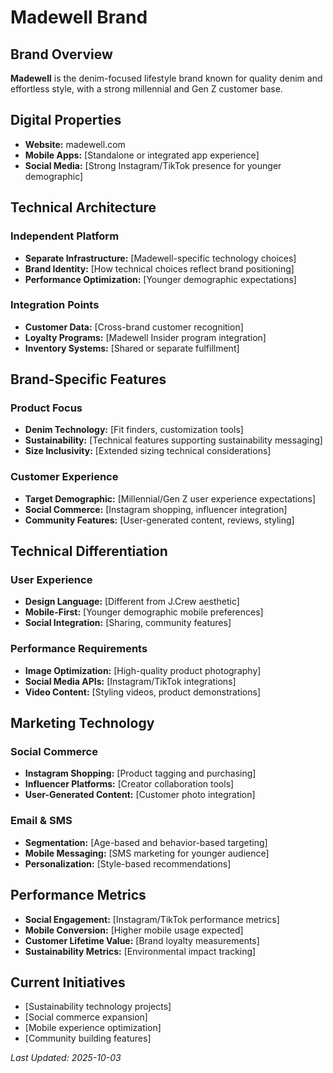 # Madewell Brand

## Brand Overview
**Madewell** is the denim-focused lifestyle brand known for quality denim and effortless style, with a strong millennial and Gen Z customer base.

## Digital Properties
- **Website:** madewell.com
- **Mobile Apps:** [Standalone or integrated app experience]
- **Social Media:** [Strong Instagram/TikTok presence for younger demographic]

## Technical Architecture
### Independent Platform
- **Separate Infrastructure:** [Madewell-specific technology choices]
- **Brand Identity:** [How technical choices reflect brand positioning]
- **Performance Optimization:** [Younger demographic expectations]

### Integration Points
- **Customer Data:** [Cross-brand customer recognition]
- **Loyalty Programs:** [Madewell Insider program integration]
- **Inventory Systems:** [Shared or separate fulfillment]

## Brand-Specific Features
### Product Focus
- **Denim Technology:** [Fit finders, customization tools]
- **Sustainability:** [Technical features supporting sustainability messaging]
- **Size Inclusivity:** [Extended sizing technical considerations]

### Customer Experience
- **Target Demographic:** [Millennial/Gen Z user experience expectations]
- **Social Commerce:** [Instagram shopping, influencer integration]
- **Community Features:** [User-generated content, reviews, styling]

## Technical Differentiation
### User Experience
- **Design Language:** [Different from J.Crew aesthetic]
- **Mobile-First:** [Younger demographic mobile preferences]
- **Social Integration:** [Sharing, community features]

### Performance Requirements
- **Image Optimization:** [High-quality product photography]
- **Social Media APIs:** [Instagram/TikTok integrations]
- **Video Content:** [Styling videos, product demonstrations]

## Marketing Technology
### Social Commerce
- **Instagram Shopping:** [Product tagging and purchasing]
- **Influencer Platforms:** [Creator collaboration tools]
- **User-Generated Content:** [Customer photo integration]

### Email & SMS
- **Segmentation:** [Age-based and behavior-based targeting]
- **Mobile Messaging:** [SMS marketing for younger audience]
- **Personalization:** [Style-based recommendations]

## Performance Metrics
- **Social Engagement:** [Instagram/TikTok performance metrics]
- **Mobile Conversion:** [Higher mobile usage expected]
- **Customer Lifetime Value:** [Brand loyalty measurements]
- **Sustainability Metrics:** [Environmental impact tracking]

## Current Initiatives
- [Sustainability technology projects]
- [Social commerce expansion]
- [Mobile experience optimization]
- [Community building features]

*Last Updated: 2025-10-03*